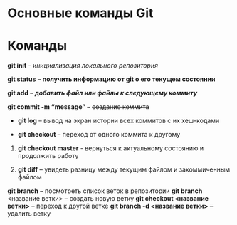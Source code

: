 # Основные команды Git

Команды
===

**git init** - _инициализация локального репозитория_

**git status** – __получить информацию от git о его текущем состоянии__

**git add** – ***добавить файл или файлы к следующему коммиту***

**git commit -m “message”** – ~~создание коммита~~

* **git log** – вывод на экран истории всех коммитов с их хеш-кодами

* **git checkout** – переход от одного коммита к другому

1. **git checkout master** - вернуться к актуальному состоянию и продолжить работу

2. **git diff** – увидеть разницу между текущим файлом и закоммиченным файлом

**git branch** – посмотреть список веток в репозитории
**git branch** <название ветки> – создать новую ветку
**git checkout <название ветки>** – переход к другой ветке
**git branch -d <название ветки>** – удалить ветку
